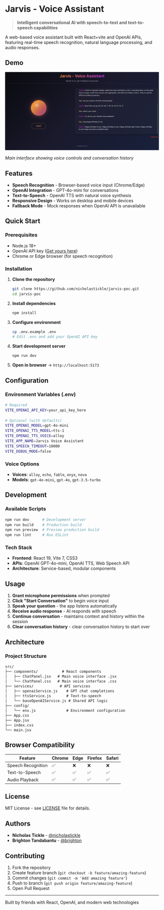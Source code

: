 # Jarvis - Voice Assistant

> **Intelligent conversational AI with speech-to-text and text-to-speech capabilities**

A web-based voice assistant built with React+vite and OpenAI APIs, featuring real-time speech recognition, natural language processing, and audio responses.

## Demo

![Jarvis Voice Assistant Interface](./screenshots/jarvis-interface-1.png)

*Main interface showing voice controls and conversation history*

## Features

- **Speech Recognition** - Browser-based voice input (Chrome/Edge)
- **OpenAI Integration** - GPT-4o-mini for conversations  
- **Text-to-Speech** - OpenAI TTS with natural voice synthesis
- **Responsive Design** - Works on desktop and mobile devices
- **Fallback Mode** - Mock responses when OpenAI API is unavailable

## Quick Start

### Prerequisites
- Node.js 18+ 
- OpenAI API key ([Get yours here](https://platform.openai.com/api-keys))
- Chrome or Edge browser (for speech recognition)

### Installation

1. **Clone the repository**
   ```bash
   git clone https://github.com/nicholastickle/jarvis-poc.git
   cd jarvis-poc
   ```

2. **Install dependencies**
   ```bash
   npm install
   ```

3. **Configure environment**
   ```bash
   cp .env.example .env
   # Edit .env and add your OpenAI API key
   ```

4. **Start development server**
   ```bash
   npm run dev
   ```

5. **Open in browser** → `http://localhost:5173`

## Configuration

### Environment Variables (.env)
```bash
# Required
VITE_OPENAI_API_KEY=your_api_key_here

# Optional (with defaults)
VITE_OPENAI_MODEL=gpt-4o-mini
VITE_OPENAI_TTS_MODEL=tts-1  
VITE_OPENAI_TTS_VOICE=alloy
VITE_APP_NAME=Jarvis Voice Assistant
VITE_SPEECH_TIMEOUT=10000
VITE_DEBUG_MODE=false
```

### Voice Options
- **Voices**: `alloy`, `echo`, `fable`, `onyx`, `nova`
- **Models**: `gpt-4o-mini`, `gpt-4o`, `gpt-3.5-turbo`

## Development

### Available Scripts
```bash
npm run dev      # Development server
npm run build    # Production build  
npm run preview  # Preview production build
npm run lint     # Run ESLint
```

### Tech Stack
- **Frontend**: React 19, Vite 7, CSS3
- **APIs**: OpenAI GPT-4o-mini, OpenAI TTS, Web Speech API
- **Architecture**: Service-based, modular components

## Usage

1. **Grant microphone permissions** when prompted
2. **Click "Start Conversation"** to begin voice input
3. **Speak your question** - the app listens automatically
4. **Receive audio response** - AI responds with speech
5. **Continue conversation** - maintains context and history within the session
6. **Clear conversation history** - clear conversation history to start over


## Architecture

### Project Structure
```
src/
├── components/           # React components
│   ├── ChatPanel.jsx   # Main voice interface .jsx
│   └── ChatPanel.css   # Main voice interface .css
├── services/            # API services
│   ├── openaiService.js    # GPT chat completions
│   ├── ttsService.js       # Text-to-speech
│   └── baseOpenAIService.js # Shared API logic
├── config/
│   └── env.js              # Environment configuration
├── App.css
├── App.jsx
├── index.css
└── main.jsx
```



## Browser Compatibility

| Feature | Chrome | Edge | Firefox | Safari |
|---------|--------|------|---------|--------|
| Speech Recognition | ✅ | ❌ | ❌ | ❌ |
| Text-to-Speech | ✅ | ✅ | ✅ | ✅ |
| Audio Playback | ✅ | ✅ | ✅ | ✅ |

## License

MIT License - see [LICENSE](./LICENSE) file for details.

## Authors

- **Nicholas Tickle** - [@nicholastickle](https://github.com/nicholastickle)
- **Brighton Tandabantu** - [@brighton](https://github.com/dev-thandabantu)

## Contributing

1. Fork the repository
2. Create feature branch (`git checkout -b feature/amazing-feature`)
3. Commit changes (`git commit -m 'Add amazing feature'`)
4. Push to branch (`git push origin feature/amazing-feature`)
5. Open Pull Request

---

Built by friends with React, OpenAI, and modern web technologies
